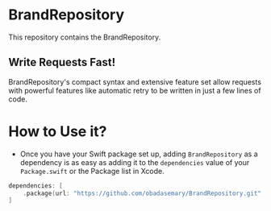 # BrandRepository

This repository contains the BrandRepository.

## Write Requests Fast!

BrandRepository's compact syntax and extensive feature set allow requests with powerful features like automatic retry to be written in just a few lines of code.

# How to Use it?

-  Once you have your Swift package set up, adding `BrandRepository` as a dependency is as easy as adding it to the `dependencies` value of your `Package.swift` or the Package list in Xcode.

```swift
dependencies: [
    .package(url: "https://github.com/obadasemary/BrandRepository.git", .upToNextMajor(from: "1.0.2"))
]
```
